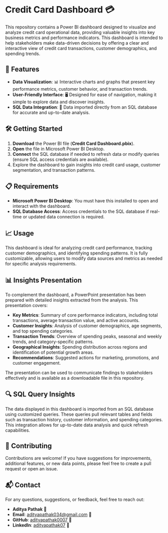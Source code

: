 # Credit Card Dashboard 💳

This repository contains a Power BI dashboard designed to visualize and analyze credit card operational data, providing valuable insights into key business metrics and performance indicators. This dashboard is intended to help stakeholders make data-driven decisions by offering a clear and interactive view of credit card transactions, customer demographics, and spending trends.

## 🚀 Features

- **Data Visualization**: 📊 Interactive charts and graphs that present key performance metrics, customer behavior, and transaction trends.
- **User-Friendly Interface**: 🖥️ Designed for ease of navigation, making it simple to explore data and discover insights.
- **SQL Data Integration**: 🔗 Data imported directly from an SQL database for accurate and up-to-date analysis.

## 🛠️ Getting Started

1. **Download** the Power BI file (**Credit Card Dashboard.pbix**).
2. **Open** the file in Microsoft Power BI Desktop.
3. **Connect** the SQL database if needed to refresh data or modify queries (ensure SQL access credentials are available).
4. Explore the dashboard to gain insights into credit card usage, customer segmentation, and transaction patterns.

## 📋 Requirements

- **Microsoft Power BI Desktop**: You must have this installed to open and interact with the dashboard.
- **SQL Database Access**: Access credentials to the SQL database if real-time or updated data connection is required.

## 📈 Usage

This dashboard is ideal for analyzing credit card performance, tracking customer demographics, and identifying spending patterns. It is fully customizable, allowing users to modify data sources and metrics as needed for specific analysis requirements.

## 📊 Insights Presentation

To complement the dashboard, a PowerPoint presentation has been prepared with detailed insights extracted from the analysis. This presentation covers:

- **Key Metrics**: Summary of core performance indicators, including total transactions, average transaction value, and active accounts.
- **Customer Insights**: Analysis of customer demographics, age segments, and top spending categories.
- **Transaction Trends**: Overview of spending peaks, seasonal and weekly trends, and category-specific patterns.
- **Geographical Insights**: Spending distribution across regions and identification of potential growth areas.
- **Recommendations**: Suggested actions for marketing, promotions, and customer engagement.

The presentation can be used to communicate findings to stakeholders effectively and is available as a downloadable file in this repository.


## 🔍 SQL Query Insights

The data displayed in this dashboard is imported from an SQL database using customized queries. These queries pull relevant tables and fields such as transaction history, customer information, and spending categories. This integration allows for up-to-date data analysis and quick refresh capabilities.

## 🤝 Contributing

Contributions are welcome! If you have suggestions for improvements, additional features, or new data points, please feel free to create a pull request or open an issue.

## 📬 Contact

For any questions, suggestions, or feedback, feel free to reach out:

- **Aditya Pathak** 👤
- **Email**: adityapathak034@gmail.com 📧
- **GitHub**: [adityapathak0007](https://github.com/adityapathak0007) 🐙
- **LinkedIn**: [adityapathak07](https://www.linkedin.com/in/adityapathak07) 🔗

